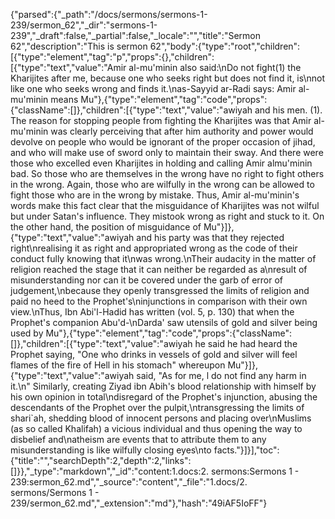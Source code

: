 {"parsed":{"_path":"/docs/sermons/sermons-1-239/sermon_62","_dir":"sermons-1-239","_draft":false,"_partial":false,"_locale":"","title":"Sermon 62","description":"This is sermon 62","body":{"type":"root","children":[{"type":"element","tag":"p","props":{},"children":[{"type":"text","value":"Amir al-mu'minin also said:\nDo not fight(1) the Kharijites after me, because one who seeks right but does not find it, is\nnot like one who seeks wrong and finds it.\nas-Sayyid ar-Radi says: Amir al-mu'minin means Mu"},{"type":"element","tag":"code","props":{"className":[]},"children":[{"type":"text","value":"awiyah and his men. (1). The reason for stopping people from fighting the Kharijites was that Amir al-mu'minin was clearly perceiving that after him authority and power would devolve on people who would be ignorant of the proper occasion of jihad, and who will make use of sword only to maintain their sway. And there were those who excelled even Kharijites in holding and calling Amir almu'minin bad. So those who are themselves in the wrong have no right to fight others in the wrong. Again, those who are wilfully in the wrong can be allowed to fight those who are in the wrong by mistake. Thus, Amir al-mu'minin's words make this fact clear that the misguidance of Kharijites was not wilful but under Satan's influence. They mistook wrong as right and stuck to it. On the other hand, the position of misguidance of Mu"}]},{"type":"text","value":"awiyah and his party was that they rejected right\nrealising it as right and appropriated wrong as the code of their conduct fully knowing that it\nwas wrong.\nTheir audacity in the matter of religion reached the stage that it can neither be regarded as a\nresult of misunderstanding nor can it be covered under the garb of error of judgement,\nbecause they openly transgressed the limits of religion and paid no heed to the Prophet's\ninjunctions in comparison with their own view.\nThus, Ibn Abi'l-Hadid has written (vol. 5, p. 130) that when the Prophet's companion Abu'd-\nDarda' saw utensils of gold and silver being used by Mu"},{"type":"element","tag":"code","props":{"className":[]},"children":[{"type":"text","value":"awiyah he said he had heard the Prophet saying, \"One who drinks in vessels of gold and silver will feel flames of the fire of Hell in his stomach\" whereupon Mu"}]},{"type":"text","value":"awiyah said, \"As for me, l do not find any harm in it.\n\" Similarly, creating Ziyad ibn Abih's blood relationship with himself by his own opinion in total\ndisregard of the Prophet's injunction, abusing the descendants of the Prophet over the pulpit,\ntransgressing the limits of shari`ah, shedding blood of innocent persons and placing over\nMuslims (as so called Khalifah) a vicious individual and thus opening the way to disbelief and\natheism are events that to attribute them to any misunderstanding is like wilfully closing eyes\nto facts."}]}],"toc":{"title":"","searchDepth":2,"depth":2,"links":[]}},"_type":"markdown","_id":"content:1.docs:2. sermons:Sermons 1 - 239:sermon_62.md","_source":"content","_file":"1.docs/2. sermons/Sermons 1 - 239/sermon_62.md","_extension":"md"},"hash":"49iAF5IoFF"}